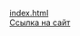 [index.html](./client/index.html)  
[Ссылка на сайт](https://votmaria.github.io/Diplom_Netology/client/index.html)
